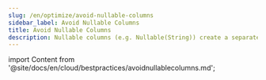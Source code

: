 ```yaml
---
slug: /en/optimize/avoid-nullable-columns
sidebar_label: Avoid Nullable Columns
title: Avoid Nullable Columns
description: Nullable columns (e.g. Nullable(String)) create a separate column of UInt8 type.
---
```


import Content from '@site/docs/en/cloud/bestpractices/avoidnullablecolumns.md';

<Content />
